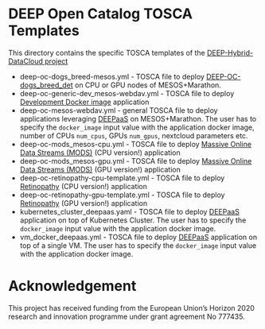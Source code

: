 # DEEP Open Catalog TOSCA Templates

This directory contains the specific TOSCA templates of the
[DEEP-Hybrid-DataCloud project](https://deep-hybrid-datacloud.eu/)


 *  deep-oc-dogs_breed-mesos.yml   - TOSCA file to deploy [DEEP-OC-dogs_breed_det](https://github.com/deephdc/DEEP-OC-dogs_breed_det) on CPU or GPU nodes of MESOS+Marathon.
 *  deep-oc-generic-dev_mesos-webdav.yml - TOSCA file to deploy [Development Docker image](https://github.com/deephdc/DEEP-OC-generic-dev) application
 *  deep-oc-mesos-webdav.yml - general TOSCA file to deploy applications leveraging [DEEPaaS](https://github.com/indigo-dc/DEEPaaS) on MESOS+Marathon. The user has to specify the `docker_image` input value with the application docker image, number of CPUs `num_cpus`, GPUs `num_gpus`, nextcloud parameters etc.
 *  deep-oc-mods_mesos-cpu.yml - TOSCA file to deploy [Massive Online Data Streams (MODS)](https://github.com/deephdc/mods) (CPU version!) application
 *  deep-oc-mods_mesos-gpu.yml - TOSCA file to deploy [Massive Online Data Streams (MODS)](https://github.com/deephdc/mods) (GPU version!) application
 *  deep-oc-retinopathy-cpu-template.yml - TOSCA file to deploy [Retinopathy](https://github.com/deephdc/retinopathy_test) (CPU version!) application
 *  deep-oc-retinopathy-gpu-template.yml - TOSCA file to deploy [Retinopathy](https://github.com/deephdc/retinopathy_test) (GPU version!) application
 *  kubernetes_cluster_deepaas.yaml    - TOSCA file to deploy [DEEPaaS](https://github.com/indigo-dc/DEEPaaS)
    application on top of Kubernetes Cluster. The user has to specify the `docker_image` input value with the application docker image.
 *  vm_docker_deepaas.yml              - TOSCA file to deploy [DEEPaaS](https://github.com/indigo-dc/DEEPaaS)
    application on top of a single VM. The user has to specify the `docker_image` input value with the application docker image.


# Acknowledgement

This project has received funding from the European Union’s Horizon 2020
research and innovation programme under grant agreement No 777435.
